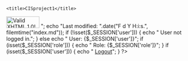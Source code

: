 <!DOCTYPE html PUBLIC "-//W3C//DTD XHTML 1.0 Transitional//EN"
"http://www.w3.org/TR/xhtml1/DTD/xhtml1-transitional.dtd">

<html xmlns="http://www.w3.org/1999/xhtml" xml:lang="en" lang="en">
<head>

    <title>CISproject1</title>
</head>
<body>
    <div id="footer">
        <a href="https://validator.w3.org/check?uri=referer"><img src="http://www.w3.org/Icons/valid-xhtml10" alt="Valid XHTML 1.0!" height="31" width="88" /></a>
        <?php
        filemtime("index.md");
        echo "<br />";
        echo "Last modified: ".date("F d Y H:i:s.", filemtime("index.md"));
        if (!isset($_SESSION['user'])) {
        echo " User not logged in.";
        } else echo " User: {$_SESSION['user']}";
        if (isset($_SESSION['role'])) {
            echo " Role: {$_SESSION['role']}";
        }
        if (isset($_SESSION['user'])) {
            echo " <a href='logoutquestion.php'>Logout</a>";
        }
        ?>
    </div>
</body>
</html>